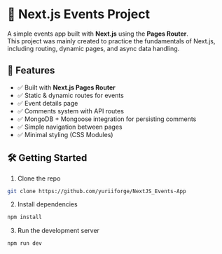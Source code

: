 # 🎉 Next.js Events Project

A simple events app built with **Next.js** using the **Pages Router**.  
This project was mainly created to practice the fundamentals of Next.js, including routing, dynamic pages, and async data handling.

## 🚀 Features

- ✅ Built with **Next.js Pages Router**
- ✅ Static & dynamic routes for events
- ✅ Event details page
- ✅ Comments system with API routes
- ✅ MongoDB + Mongoose integration for persisting comments
- ✅ Simple navigation between pages
- ✅ Minimal styling (CSS Modules)

## 🛠️ Getting Started

1. Clone the repo

```bash
git clone https://github.com/yuriiforge/NextJS_Events-App
```

2. Install dependencies

```bash
npm install
```

3. Run the development server

```bash
npm run dev
```
